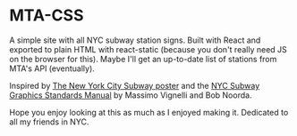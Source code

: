 # MTA-CSS

A simple site with all NYC subway station signs. Built with React and exported to plain HTML with react-static (because you don't really need JS on the browser for this). Maybe I'll get an up-to-date list of stations from MTA's API (eventually).

Inspired by [The New York City Subway poster](https://www.kickstarter.com/projects/nycsubway/the-new-york-city-subway-468-stations-1-poster) and the [NYC Subway Graphics Standards Manual](https://standardsmanual.com/products/nyctacompactedition) by Massimo Vignelli and Bob Noorda.

Hope you enjoy looking at this as much as I enjoyed making it. Dedicated to all my friends in NYC.

